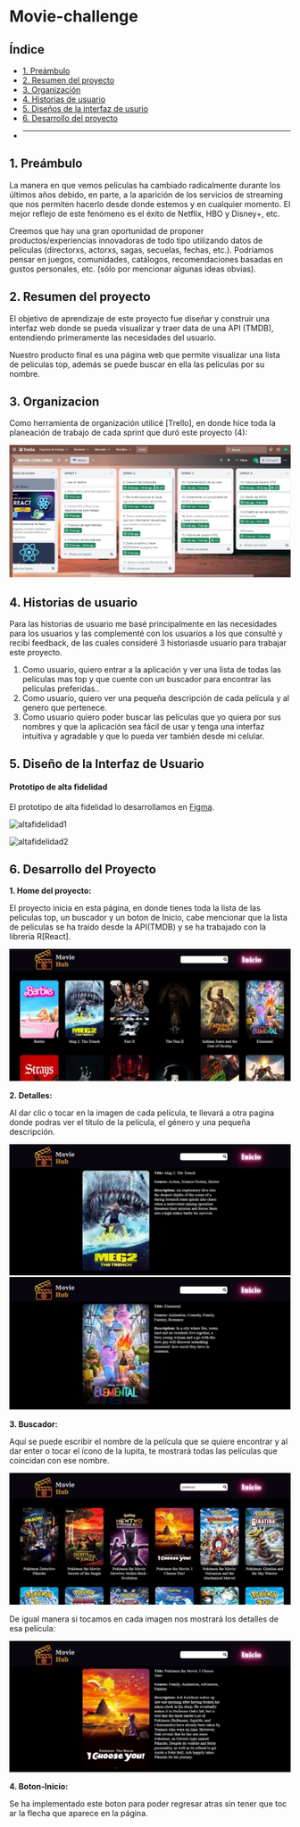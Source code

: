 # Movie-challenge

## Índice

- [1. Preámbulo](#1-preámbulo)
- [2. Resumen del proyecto](#2-resumen-del-proyecto)
- [3. Organización](#3-organizacion)
- [4. Historias de usuario](#4-historias-de-usuario)
- [5. Diseños de la interfaz de usurio](#5-diseño-de-la-interfaz-de-usuario)
- [6. Desarrollo del proyecto](#6-desarrollo-del-proyecto)
- ***

## 1. Preámbulo

La manera en que vemos películas ha cambiado radicalmente durante los últimos años debido, en parte, a la aparición de los servicios de streaming que nos permiten hacerlo desde donde estemos y en cualquier momento. El mejor reflejo de este fenómeno es el éxito de Netflix, HBO y Disney+, etc.

Creemos que hay una gran oportunidad de proponer productos/experiencias innovadoras de todo tipo utilizando datos de películas (directorxs, actorxs, sagas, secuelas, fechas, etc.). Podríamos pensar en juegos, comunidades, catálogos, recomendaciones basadas en gustos personales, etc. (sólo por mencionar algunas ideas obvias).

## 2. Resumen del proyecto

El objetivo de aprendizaje de este proyecto fue diseñar y construir una interfaz web donde se pueda visualizar y traer data de una API (TMDB), entendiendo primeramente las necesidades del usuario.

Nuestro producto final es una página web que permite visualizar una lista de peliculas top, además se puede buscar en ella las peliculas por su nombre.

## 3. Organizacion

Como herramienta de organización utilicé [Trello], en donde hice toda la planeación de trabajo de cada sprint que duró este proyecto (4):

![Trello](./img-readme/trello.jpeg)

## 4. Historias de usuario

Para las historias de usuario me basé principalmente en las necesidades para los usuarios y las complementé con los usuarios a los que consulté y recibí feedback, de las cuales consideré 3 historiasde usuario para trabajar este proyecto.

1. Como usuario, quiero entrar a la aplicación y ver una lista de todas las películas mas top y que cuente con un buscador para encontrar las películas preferidas..
2. Como usuario, quiero ver una pequeña descripción de cada película y al genero que pertenece.
3. Como usuario quiero poder buscar las películas que yo quiera por sus nombres y que la aplicación sea fácil de usar y tenga una interfaz intuitiva y agradable y que lo pueda ver también desde mi celular.

## 5. Diseño de la Interfaz de Usuario

#### Prototipo de alta fidelidad

El prototipo de alta fidelidad lo desarrollamos en [Figma](https://www.figma.com/file/N7Rmlj9BIobdLKdh9mMtEA/Untitled?type=design&node-id=0-1&mode=design&t=wMpfFPVpsm0vxq0H-0).

![altafidelidad1](./img-readme/diseño-pc.jpeg)

![altafidelidad2](./img-readme/diseño-cel.jpeg)

## 6. Desarrollo del Proyecto

**1. Home del proyecto:**

El proyecto inicia en esta página, en donde tienes toda la lista de las peliculas top, un buscador y un boton de Inicio, cabe mencionar que la lista de peliculas se ha traido desde la API(TMDB) y se ha trabajado con la librería R[React].

![Homepage](./img-readme/web-01.jpeg)

**2. Detalles:**

Al dar clic o tocar en la imagen de cada película, te llevará a otra pagina donde podras ver el título de la película, el género y una pequeña descripción.

![Detalles](./img-readme/web-02.jpeg)
![Detalles](./img-readme/web-03.jpeg)

**3. Buscador:**

Aquí se puede escribir el nombre de la película que se quiere encontrar y al dar enter o tocar el ícono de la lupita, te mostrará todas las películas que coincidan con ese nombre.

![Buscar-pelicula](./img-readme/web-04.jpeg)

De igual manera si tocamos en cada imagen nos mostrará los detalles de esa película:

![Detalles-busqueda](./img-readme/web-05.jpeg)

**4. Boton-Inicio:**

Se ha implementado este boton para poder regresar atras sin tener que toc ar la flecha que aparece en la página.
